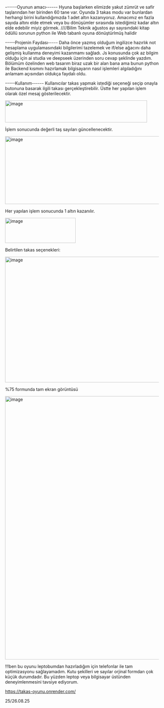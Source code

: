 ------Oyunun amacı------
Hyuna başlarken elimizde yakut zümrüt ve safir taşlarından her birinden 60 tane var.
Oyunda 3 takas modu var bunlardan herhangi birini kullandığımızda 1 adet altın kazanıyoruz.
Amacımız en fazla sayıda altını elde etmek veya bu dönüşümler sırasında istediğimiz kadar altın elde edebilir miyiz görmek.
////Bilim Teknik ağustos ayı sayısındaki kitap ödüllü sorunun python ile Web tabanlı oyuna dönüştürlmüş halidir


-----Projenin Faydası-----
Daha önce yazmış olduğum ingilizce hazırlık not hesaplama uygulamasındaki bilgilerimi tazelemek ve if/else ağacını daha gelişmiş kullanma deneyimi kazanmamı sağladı.
Js konusunda çok az bilgim olduğu için ai studia ve deepseek üzerinden soru cevap şeklinde yazdım.
Bölümüm özelinden web tasarım biraz uzak bir alan bana ama bunun python ile Backend kısmını hazırlamak bilgisayarın nasıl işlemleri algıladığını anlamam açısından oldukça faydalı oldu.


-----Kullanım------
Kullanıcılar takas yapmak istediği seçeneği seçip onayla butonuna basarak ilgili takası gerçekleştirebilir.
Üstte her yapılan işlem olarak özel mesaj gösterilecektir.

<img width="465" height="72" alt="image" src="https://github.com/user-attachments/assets/7c8df762-9b6e-44cc-8ca3-b4b07033352d" />

İşlem sonucunda değerli taş sayıları güncellenecektir.

<img width="647" height="222" alt="image" src="https://github.com/user-attachments/assets/37292533-965a-4281-9f4e-ca73766ce72b" />

Her yapılan işlem sonucunda 1 altın kazanılır.

<img width="231" height="82" alt="image" src="https://github.com/user-attachments/assets/98057e64-a500-4174-bf46-8aa7c4fb8765" />

Belirtilen takas seçenekleri:

<img width="1892" height="411" alt="image" src="https://github.com/user-attachments/assets/a92393bb-175f-4064-bca6-810048df3b8e" />


%75 formunda tam ekran görüntüsü

<img width="1898" height="861" alt="image" src="https://github.com/user-attachments/assets/266b1186-fbf0-43ae-91e0-fea41c1d4b45" />

!!!ben bu oyunu leptobumdan hazırladığım için telefonlar ile tam optimizasyonu sağlayamadım. Kutu şekilleri ve sayılar orjinal formdan çok küçük durumdadır.
Bu yüzden leptop veya bilgisayar üstünden deneyimlenmesini tavsiye ediyorum.


https://takas-oyunu.onrender.com/

25/26.08.25


